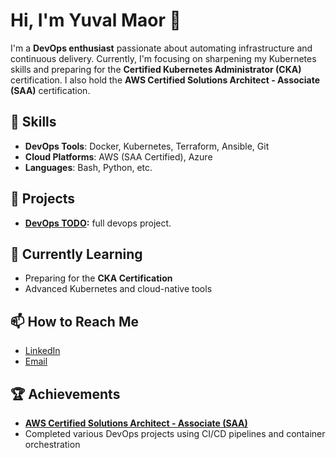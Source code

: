 # Hi, I'm Yuval Maor 👋

I'm a **DevOps enthusiast** passionate about automating infrastructure and continuous delivery. Currently, I'm focusing on sharpening my Kubernetes skills and preparing for the **Certified Kubernetes Administrator (CKA)** certification. I also hold the **AWS Certified Solutions Architect - Associate (SAA)** certification.

## 🚀 Skills

- **DevOps Tools**: Docker, Kubernetes, Terraform, Ansible, Git
- **Cloud Platforms**: AWS (SAA Certified), Azure
- **Languages**: Bash, Python, etc.

## 🔭 Projects

- **[DevOps TODO](link-to-project):** full devops project.


## 🌱 Currently Learning

- Preparing for the **CKA Certification**
- Advanced Kubernetes and cloud-native tools

## 📫 How to Reach Me

- [LinkedIn](https://www.linkedin.com/in/yuval-maor/)
- [Email](mailto:yuvalmaor305@gmail.com)

## 🏆 Achievements

- **[AWS Certified Solutions Architect - Associate (SAA)](https://www.credly.com/badges/5cb5e0ef-f2d4-4fa7-b3a9-fd6565675085/public_url)**
- Completed various DevOps projects using CI/CD pipelines and container orchestration
